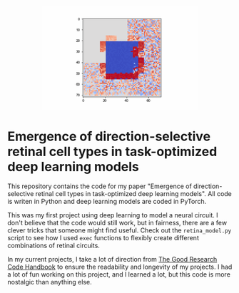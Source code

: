 <div align="center">
<img src="https://github.com/keith-murray/emergence-retina-cell-types/blob/main/figures/right_dream.pt.gif" alt="Spatiotemporal filter" width="350">
</div>

# Emergence of direction-selective retinal cell types in task-optimized deep learning models

This repository contains the code for my paper "Emergence of direction-selective retinal cell types in task-optimized deep learning models". All code is writen in Python and deep learning models are coded in PyTorch.

This was my first project using deep learning to model a neural circuit. I don't believe that the code would still work, but in fairness, there are a few clever tricks that someone might find useful. Check out the `retina_model.py` script to see how I used `exec` functions to flexibly create different combinations of retinal circuits.

In my current projects, I take a lot of direction from [The Good Research Code Handbook](https://goodresearch.dev) to ensure the readability and longevity of my projects. I had a lot of fun working on this project, and I learned a lot, but this code is more nostalgic than anything else.
